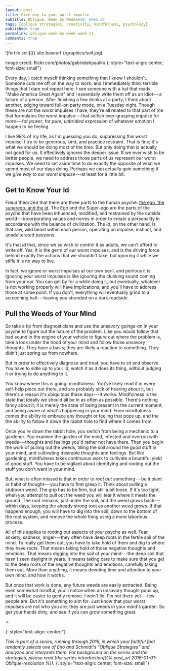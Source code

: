 ```yaml
---
layout: post
title: Give way to your worst impulse
subtitle: Oblique, Week by Week&#58; Week 21
tags: [oblique strategies, creativity, mindfulness, psychology]
published: true
permalink: oblique-week-by-week-week-21
comments: true
---
```

![fertile soil]({{ site.baseurl }}graphics/soil.jpg)

image credit: flickr.com/photos/gabrielahpaulin/
{: style="text-align: center; font-size: small"}

Every day, I catch myself thinking something that I know I shouldn't. Someone cuts me off on the way to work, and I immediately think terrible things that I dare not repeat here. I see someone with a hat that reads "Make America Great Again" and I essentially write them off as an idiot---a failure of a person. After finishing a few drinks at a party, I think about another, edging toward full-on party mode, on a Tuesday night.  Though these are not the *worst* impulses I have, they're all related to that part of me that formulates the worst impulse---that selfish ever-grasping impulse for *more*---for *power*, for *pure, unbridled expression* of whatever emotion I happen to be feeling.

I live 99% of my life, as I'm guessing you do, suppressing this worst impulse. I try to be generous, kind, and practice restraint. That is fine; it's what we should be doing most of the time. But only doing that is actually not good for us. It effectively ignores the deeper issue. If we ever wish to be better people, we need to address those parts of us represent our worst impulses. We need to set aside time to do exactly the opposite of what we spend most of our days doing. Perhaps we can actually gain something if we *give way to our worst impulse*---at least for a little bit.

<!--more-->

## Get to Know Your Id

Freud theorized that there are three parts to the human psyche: [the ego, the superego, and the id](http://www.theguardian.com/lifeandstyle/2009/mar/07/ego-superego-id-sigmund-freud).  The Ego and the Super-ego are the parts of the psyche that have been influenced, modified, and restrained by the outside world---incorporating values and norms in order to create a personality in accordance with the balance of civilization. The *id*, on the other hand, is that raw, wild beast within each person, operating on impulse, instinct, and unadulterated passions.

It's that *id* that, since we so wish to control it as adults, we can't afford to write off. Yes, it is the germ of our worst impulses, and is the driving force behind exactly the actions that we shouldn't take, but ignoring it while we stifle it is no way to live.

In fact, we ignore or worst impulses at our own peril, and perilous it is. Ignoring your worst impulses is like ignoring the clunking sound coming from your car. You can get by for a while doing it, but eventually, whatever is not working properly will have implications, and you'll have to address those at some point. If you don't, everything will eventually grind to a screeching halt---leaving you stranded on a dark roadside.


## Pull the Weeds of Your Mind

So take a tip from diagnosticians and use the unsavory goings-on in your psyche to figure out the nature of the problem. Like you would follow that bad sound in the engine of your vehicle to figure out where the problem is, take a look under the hood of your mind and follow those unsavory thoughts. They have a basis; they are likely a reaction to something. They didn't just spring up from nowhere.

But in order to effectively diagnose and treat, you have to sit and observe. You have to sidle up to your id, watch it as it does its thing, without judging it or trying to do anything to it.

You know where this is going: mindfulness. You've likely read it in every self-help piece out there, and are probably sick of hearing about it, but there's a reason it's ubiquitous these days---it works. Mindfulness is the state that ideally we should all be in as often as possible. There's nothing fancy about it; it is merely the state of being present in the current moment, and being aware of what's happening in your mind. From mindfulness comes the ability to embrace any thought or feeling that pops up, and the the ability to follow it down the rabbit hole to find where it comes from.

Once you're down the rabbit hole, you switch from being a mechanic to a gardener. You examine the garden of the mind, infested and overrun with weeds---thoughts and feelings you'd rather not have there. Then you begin the work of pulling out the weeds, tilling the soil around the good stuff in your mind, and cultivating desirable thoughts and feelings. But like gardening, mindfulness takes continuous work to cultivate a bountiful yield of good stuff. You have to be vigilant about identifying and rooting out the stuff you don't want in your mind.

But, what is often missed is that in order to *root out* something---be it plant or habit of thought---you have to first grasp it. Think about pulling a stubborn weed. The grip has to be firm, but still a bit loose. If it's too tight, when you attempt to pull out the weed you will tear it where it meets the ground. The root remains, just under the soil, and the weed grows back---within days, keeping the already strong root as another weed grows. If that happens enough, you will have to dig into the soil, down to the bottom of the root system, and remove the whole thing using a more laborious process.

All of this applies to rooting out aspects of your psyche as well. Fear, anxiety, sadness, anger---they often have deep roots in the fertile soil of the mind. To really get them out, you have to take hold of them and dig to where they have roots. That means taking hold of those negative thoughts and emotions. That means digging into the soil of your mind---the deep soil that hasn't seen daylight in years. It means taking care to make sure that you get to the deep roots of the negative thoughts and emotions, carefully taking them out. More than anything, it means devoting time and attention to your own mind, and how it works.

But once that work is done, any future weeds are easily extracted. Being even somewhat mindful, you'll notice when an unsavory thought pops up, and it will be easier to gently remove. I won't lie. I'm not there yet---few people are. But it's something to aim for. Just know that your worst impulses are not who you are; they are just weeds in your mind's garden. So get your hands dirty, and see if you can grow something great.

<p>&homtht;</p>
{: style="text-align: center;"}

*This is part of a series, running through 2016, in which your faithful fool randomly selects one of Eno and Schmidt's "Oblique Strategies" and analyzes and interprets them. For background on the series and the strategies, please read [the series introduction]({% post_url 2016-01-01-Oblique-resolution %}).*
{: style="text-align: center; font-size: small"}

